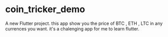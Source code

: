 # coin_tricker_demo

A new Flutter project.
 this app show you the price of BTC , ETH , LTC in any currences you want.
 it's a chalenging app for me to learn flutter.
